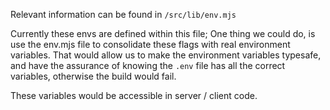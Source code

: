 Relevant information can be found in `/src/lib/env.mjs`

Currently these envs are defined within this file;
One thing we could do, is use the env.mjs file to consolidate these flags with real environment variables. That would allow us to make the environment variables typesafe, and have the assurance of knowing the `.env` file has all the correct variables, otherwise the build would fail.

These variables would be accessible in server / client code.
